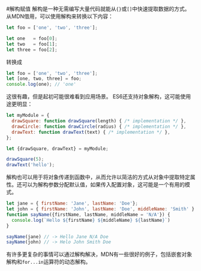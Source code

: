 #解构赋值
解构是一种无需编写大量代码就能从`{}`或`[]`中快速提取数据的方式。
从MDN借用，可以使用解构来转换以下内容：
```js
let foo = ['one', 'two', 'three'];

let one   = foo[0];
let two   = foo[1];
let three = foo[2];
```
转换成
```js
let foo = ['one', 'two', 'three'];
let [one, two, three] = foo;
console.log(one); // 'one'
```
这很有趣，但是起初可能很难看到应用场景。 ES6还支持对象解构，这可能使用途更明显：
```js
let myModule = {
  drawSquare: function drawSquare(length) { /* implementation */ },
  drawCircle: function drawCircle(radius) { /* implementation */ },
  drawText: function drawText(text) { /* implementation */ },
};

let {drawSquare, drawText} = myModule;

drawSquare(5);
drawText('hello');
```
解构也可以用于将对象传递到函数中，从而允许以简洁的方式从对象中提取特定属性。还可以为解构参数分配默认值，如果传入配置对象，这可能是一个有用的模式。
```javascript
let jane = { firstName: 'Jane', lastName: 'Doe'};
let john = { firstName: 'John', lastName: 'Doe', middleName: 'Smith' }
function sayName({firstName, lastName, middleName = 'N/A'}) {
  console.log(`Hello ${firstName} ${middleName} ${lastName}`)  
}

sayName(jane) // -> Hello Jane N/A Doe
sayName(john) // -> Helo John Smith Doe
```
有许多更复杂的事情可以通过解构解决，MDN有一些很好的例子，包括嵌套对象解构和`for...in`运算符的动态解构。